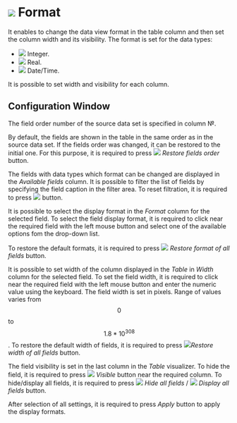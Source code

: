 # ![](../../images/icons/toolbar-controls/format_default.svg) Format

It enables to change the data view format in the table column and then set the column width and its visibility.
The format is set for the data types:

* ![](../../images/icons/data-types/integer_default.svg) Integer.
* ![](../../images/icons/data-types/float_default.svg) Real.
* ![](../../images/icons/data-types/datetime_default.svg) Date/Time.

It is possible to set width and visibility for each column.

## Configuration Window

The field order number of the source data set is specified in column №.

By default, the fields are shown in the table in the same order as in the source data set. If the fields order was changed, it can be restored to the initial one. For this purpose, it is required to press ![](../../images/icons/toolbar-controls/refresh-all_default.svg) *Restore fields order* button.

The fields with data types which format can be changed are displayed in the *Available fields* column. It is possible to filter the list of fields by specifying the field caption in the filter area. To reset filtration, it is required to press ![](../../images/extjs-theme/form/clear-trigger/clear-trigger_default.svg) button.

It is possible to select the display format in the  *Format* column for the selected field. To select the field display format, it is required to click near the required field with the left mouse button and select one of the available options fom the drop-down list.

To restore the default formats, it is required to press ![](../../images/icons/toolbar-controls/delete-all_default.svg) *Restore format of all fields* button.

It is possible to set width of the column displayed in the *Table* in *Width* column for the selected field. To set the field width, it is required to click near the required field with the left mouse button and enter the numeric value using the keyboard. The field width is set in pixels. Range of values varies from $$0$$ to $$1.8*10^{308}$$.
To restore the default width of fields, it is required to press ![](../../images/icons/toolbar-controls/delete-all_default.svg)*Restore width of all fields* button.

The field visibility is set in the last column in the *Table* visualizer. To hide the field, it is required to press ![](../../images/icons/toolbar-controls/visible_default.svg) *Visible* button near the required column.
To hide/display all fields, it is required to press ![](../../images/icons/toolbar-controls/visible_default.svg) *Hide all fields* / ![](../../images/icons/toolbar-controls/invisible_default.svg) *Display all fields* button.

After selection of all settings, it is required to press *Apply* button to apply the display formats.
